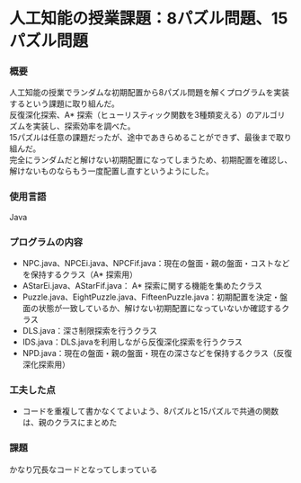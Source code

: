 # 人工知能の授業課題：8パズル問題、15パズル問題
### 概要
人工知能の授業でランダムな初期配置から8パズル問題を解くプログラムを実装するという課題に取り組んだ。  
反復深化探索、A* 探索（ヒューリスティック関数を3種類変える）のアルゴリズムを実装し、探索効率を調べた。  
15パズルは任意の課題だったが、途中であきらめることができず、最後まで取り組んだ。  
完全にランダムだと解けない初期配置になってしまうため、初期配置を確認し、解けないものならもう一度配置し直すというようにした。
### 使用言語
Java
### プログラムの内容
* NPC.java、NPCEi.java、NPCFif.java：現在の盤面・親の盤面・コストなどを保持するクラス（A* 探索用）
* AStarEi.java、AStarFif.java： A* 探索に関する機能を集めたクラス
* Puzzle.java、EightPuzzle.java、FifteenPuzzle.java：初期配置を決定・盤面の状態が一致しているか、解けない初期配置になっていないか確認するクラス
* DLS.java：深さ制限探索を行うクラス
* IDS.java：DLS.javaを利用しながら反復深化探索を行うクラス
* NPD.java：現在の盤面・親の盤面・現在の深さなどを保持するクラス（反復深化探索用）
### 工夫した点
* コードを重複して書かなくてよいよう、8パズルと15パズルで共通の関数は、親のクラスにまとめた
### 課題
かなり冗長なコードとなってしまっている
